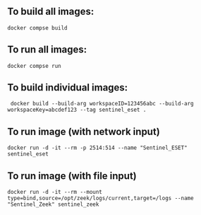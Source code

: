 ## To build all images:
``` docker compse build ```

## To run all images:
``` docker compse run ```

## To build individual images:
``` docker build --build-arg workspaceID=123456abc --build-arg workspaceKey=abcdef123 --tag sentinel_eset .```

## To run image (with network input)
``` docker run -d -it --rm -p 2514:514 --name "Sentinel_ESET" sentinel_eset ```

## To run image (with file input)
``` docker run -d -it --rm --mount type=bind,source=/opt/zeek/logs/current,target=/logs --name "Sentinel_Zeek" sentinel_zeek ```

